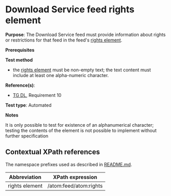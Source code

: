 # Download Service feed rights element

**Purpose**: The Download Service feed must provide information about rights or restrictions for that feed in the feed's [rights element](#rightselement).

**Prerequisites**

**Test method**

* the [rights element](#rightselement) must be non-empty text; the text content must include at least one alpha-numeric character.

**Reference(s)**:

* [TG DL](http://inspire.ec.europa.eu/id/ats/download-atom/3.1/atom-pre-defined/README#ref_TG_DL), Requirement 10

**Test type**: Automated

**Notes**

It is only possible to test for existence of an alphanumerical character; testing the contents of the element is not possible to implement without further specification

## Contextual XPath references

The namespace prefixes used as described in [README.md](http://inspire.ec.europa.eu/id/ats/download-atom/3.1/atom-pre-defined/README#namespaces).

Abbreviation                                               |  XPath expression
---------------------------------------------------------- | -------------------------------------------------------------------------
rights element <a name="rightselement"></a> | /atom:feed/atom:rights
